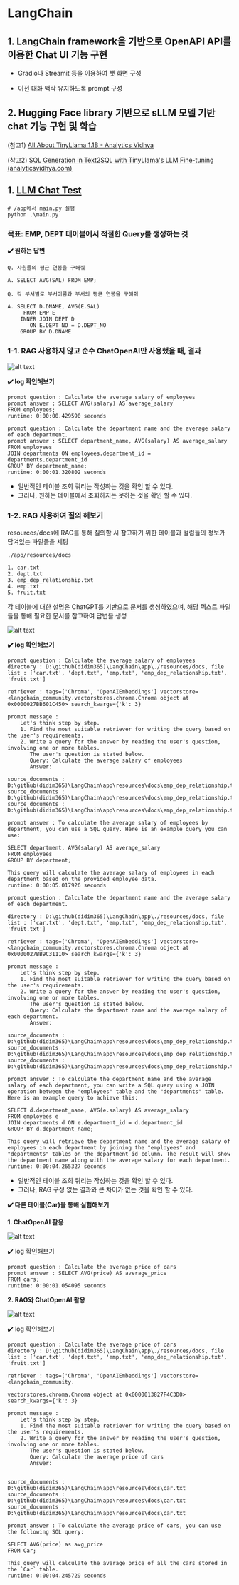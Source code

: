 # LangChain

## 1. LangChain framework을 기반으로 OpenAPI API를 이용한 Chat UI 기능 구현

- Gradio나 Streamit 등을 이용하여 챗 화면 구성

- 이전 대화 맥락 유지하도록 prompt 구성

## 2. Hugging Face library 기반으로 sLLM 모델 기반 chat 기능 구현 및 학습


(참고1) [All About TinyLlama 1.1B - Analytics Vidhya](https://www.analyticsvidhya.com/blog/2024/01/tinyllama-b-size-doesnt-matter/)

(참고2) [SQL Generation in Text2SQL with TinyLlama's LLM Fine-tuning (analyticsvidhya.com)](https://www.analyticsvidhya.com/blog/2024/02/sql-generation-in-text2sql-with-tinyllamas-llm-fine-tuning/)


## 1. [LLM Chat Test](http://localhost:7860/)

```
# /app에서 main.py 실행
python .\main.py
```

### 목표: EMP, DEPT 테이블에서 적절한 Query를 생성하는 것

**✔️ 원하는 답변**

```
Q. 사원들의 평균 연봉을 구해줘

A. SELECT AVG(SAL) FROM EMP;

Q. 각 부서별로 부서이름과 부서의 평균 연봉을 구해줘

A. SELECT D.DNAME, AVG(E.SAL) 
     FROM EMP E
    INNER JOIN DEPT D
       ON E.DEPT_NO = D.DEPT_NO
    GROUP BY D.DNAME
```

### 1-1. RAG 사용하지 않고 순수 ChatOpenAI만 사용했을 때, 결과

![alt text](./result/chatllm_result.png)

**✔️ log 확인해보기**

```
prompt question : Calculate the average salary of employees
prompt answer : SELECT AVG(salary) AS average_salary
FROM employees;
runtime: 0:00:00.429590 seconds

prompt question : Calculate the department name and the average salary of each department.
prompt answer : SELECT department_name, AVG(salary) AS average_salary
FROM employees
JOIN departments ON employees.department_id = departments.department_id
GROUP BY department_name;
runtime: 0:00:01.320802 seconds
```

- 일반적인 테이블 조회 쿼리는 작성하는 것을 확인 할 수 있다.
- 그러나, 원하는 테이블에서 조회하지는 못하는 것을 확인 할 수 있다.

### 1-2. RAG 사용하여 질의 해보기

resources/docs에 RAG를 통해 질의할 시 참고하기 위한 테이블과 컬럼들의 정보가 담겨있는 파일들을 세팅 

```
./app/resources/docs

1. car.txt
2. dept.txt
3. emp_dep_relationship.txt
4. emp.txt
5. fruit.txt
```

각 테이블에 대한 설명은 ChatGPT를 기반으로 문서를 생성하였으며, 해당 텍스트 파일들을 통해 필요한 문서를 참고하여 답변을 생성

![alt text](./result/rag_chatllm_result.png)

**✔️ log 확인해보기**

```
prompt question : Calculate the average salary of employees
directory : D:\github(didim365)\LangChain\app\./resources/docs, file list : ['car.txt', 'dept.txt', 'emp.txt', 'emp_dep_relationship.txt', 'fruit.txt']

retriever : tags=['Chroma', 'OpenAIEmbeddings'] vectorstore=<langchain_community.vectorstores.chroma.Chroma object at 0x0000027BB601C450> search_kwargs={'k': 3}

prompt message : 
    Let's think step by step. 
    1. Find the most suitable retriever for writing the query based on the user's requirements. 
    2. Write a query for the answer by reading the user's question, involving one or more tables. 
       The user's question is stated below.
       Query: Calculate the average salary of employees
       Answer:
    
source_documents : D:\github(didim365)\LangChain\app\resources\docs\emp_dep_relationship.txt
source_documents : D:\github(didim365)\LangChain\app\resources\docs\emp_dep_relationship.txt
source_documents : D:\github(didim365)\LangChain\app\resources\docs\emp_dep_relationship.txt

prompt answer : To calculate the average salary of employees by department, you can use a SQL query. Here is an example query you can use:

SELECT department, AVG(salary) AS average_salary
FROM employees
GROUP BY department;

This query will calculate the average salary of employees in each department based on the provided employee data.
runtime: 0:00:05.017926 seconds
```
```
prompt question : Calculate the department name and the average salary of each department.

directory : D:\github(didim365)\LangChain\app\./resources/docs, file list : ['car.txt', 'dept.txt', 'emp.txt', 'emp_dep_relationship.txt', 'fruit.txt']

retriever : tags=['Chroma', 'OpenAIEmbeddings'] vectorstore=<langchain_community.vectorstores.chroma.Chroma object at 0x0000027BB9C31110> search_kwargs={'k': 3}

prompt message : 
    Let's think step by step.
    1. Find the most suitable retriever for writing the query based on the user's requirements.
    2. Write a query for the answer by reading the user's question, involving one or more tables.
       The user's question is stated below.
       Query: Calculate the department name and the average salary of each department.
       Answer:

source_documents : D:\github(didim365)\LangChain\app\resources\docs\emp_dep_relationship.txt
source_documents : D:\github(didim365)\LangChain\app\resources\docs\emp_dep_relationship.txt
source_documents : D:\github(didim365)\LangChain\app\resources\docs\emp_dep_relationship.txt

prompt answer : To calculate the department name and the average salary of each department, you can write a SQL query using a JOIN operation between the "employees" table and the "departments" table. Here is an example query to achieve this:

SELECT d.department_name, AVG(e.salary) AS average_salary
FROM employees e
JOIN departments d ON e.department_id = d.department_id
GROUP BY d.department_name;

This query will retrieve the department name and the average salary of employees in each department by joining the "employees" and "departments" tables on the department_id column. The result will show the department name along with the average salary for each department.
runtime: 0:00:04.265327 seconds
```

- 일반적인 테이블 조회 쿼리는 작성하는 것을 확인 할 수 있다.
- 그러나, RAG 구성 없는 결과와 큰 차이가 없는 것을 확인 할 수 있다.

**✔️ 다른 테이블(Car)을 통해 실험해보기**

**1. ChatOpenAI 활용**

![alt text](./result/chatllm_car_result.png)

✔️ log 확인해보기

```
prompt question : Calculate the average price of cars
prompt answer : SELECT AVG(price) AS average_price
FROM cars;
runtime: 0:00:01.054095 seconds
```

**2. RAG와 ChatOpenAI 활용**

![alt text](./result/rag_car_result.png)

✔️ log 확인해보기

```
prompt question : Calculate the average price of cars
directory : D:\github(didim365)\LangChain\app\./resources/docs, file list : ['car.txt', 'dept.txt', 'emp.txt', 'emp_dep_relationship.txt', 'fruit.txt']

retriever : tags=['Chroma', 'OpenAIEmbeddings'] vectorstore=<langchain_community.

vectorstores.chroma.Chroma object at 0x0000013827F4C3D0> search_kwargs={'k': 3}

prompt message : 
    Let's think step by step. 
    1. Find the most suitable retriever for writing the query based on the user's requirements. 
    2. Write a query for the answer by reading the user's question, involving one or more tables. 
       The user's question is stated below.
       Query: Calculate the average price of cars
       Answer:
    

source_documents : D:\github(didim365)\LangChain\app\resources\docs\car.txt
source_documents : D:\github(didim365)\LangChain\app\resources\docs\car.txt
source_documents : D:\github(didim365)\LangChain\app\resources\docs\car.txt

prompt answer : To calculate the average price of cars, you can use the following SQL query:

SELECT AVG(price) as avg_price
FROM Car;

This query will calculate the average price of all the cars stored in the `Car` table.
runtime: 0:00:04.245729 seconds
```


